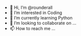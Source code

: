 - 👋 Hi, I’m @rounderall
- 👀 I’m interested in Coding
- 🌱 I’m currently learning Python
- 💞️ I’m looking to collaborate on ...
- 📫 How to reach me ...

<!---
rounderall/rounderall is a ✨ special ✨ repository because its `README.md` (this file) appears on your GitHub profile.
You can click the Preview link to take a look at your changes.
--->
